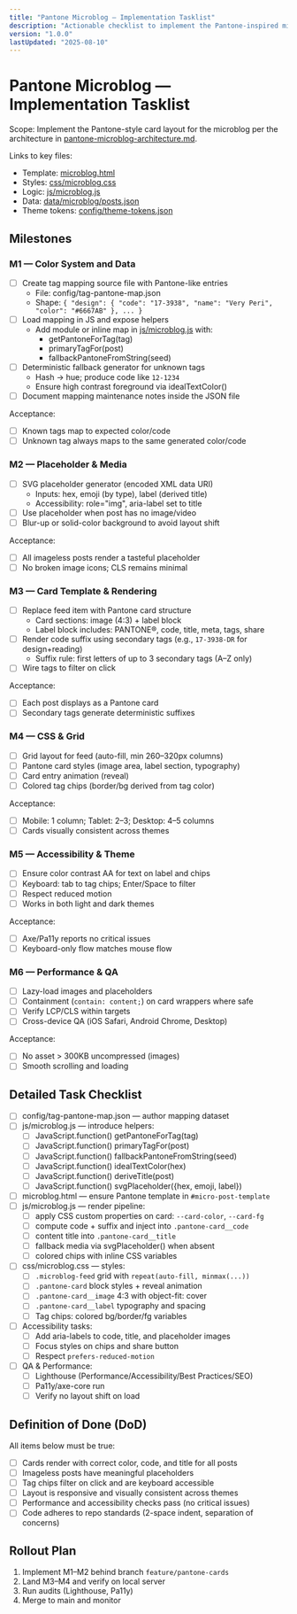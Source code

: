```yaml
---
title: "Pantone Microblog — Implementation Tasklist"
description: "Actionable checklist to implement the Pantone-inspired microblog layout."
version: "1.0.0"
lastUpdated: "2025-08-10"
---
```


# Pantone Microblog — Implementation Tasklist

Scope: Implement the Pantone-style card layout for the microblog per the architecture in [pantone-microblog-architecture.md](pantone-microblog-architecture.md).

Links to key files:
- Template: [microblog.html](microblog.html)
- Styles: [css/microblog.css](css/microblog.css)
- Logic: [js/microblog.js](js/microblog.js)
- Data: [data/microblog/posts.json](data/microblog/posts.json)
- Theme tokens: [config/theme-tokens.json](config/theme-tokens.json)

## Milestones

### M1 — Color System and Data
- [ ] Create tag mapping source file with Pantone-like entries
  - File: config/tag-pantone-map.json
  - Shape: `{ "design": { "code": "17-3938", "name": "Very Peri", "color": "#6667AB" }, ... }`
- [ ] Load mapping in JS and expose helpers
  - Add module or inline map in [js/microblog.js](js/microblog.js) with:
    - getPantoneForTag(tag)
    - primaryTagFor(post)
    - fallbackPantoneFromString(seed)
- [ ] Deterministic fallback generator for unknown tags
  - Hash → hue; produce code like `12-1234`
  - Ensure high contrast foreground via idealTextColor()
- [ ] Document mapping maintenance notes inside the JSON file

Acceptance:
- [ ] Known tags map to expected color/code
- [ ] Unknown tag always maps to the same generated color/code

### M2 — Placeholder & Media
- [ ] SVG placeholder generator (encoded XML data URI)
  - Inputs: hex, emoji (by type), label (derived title)
  - Accessibility: role="img", aria-label set to title
- [ ] Use placeholder when post has no image/video
- [ ] Blur-up or solid-color background to avoid layout shift

Acceptance:
- [ ] All imageless posts render a tasteful placeholder
- [ ] No broken image icons; CLS remains minimal

### M3 — Card Template & Rendering
- [ ] Replace feed item with Pantone card structure
  - Card sections: image (4:3) + label block
  - Label block includes: PANTONE®, code, title, meta, tags, share
- [ ] Render code suffix using secondary tags (e.g., `17-3938-DR` for design+reading)
  - Suffix rule: first letters of up to 3 secondary tags (A–Z only)
- [ ] Wire tags to filter on click

Acceptance:
- [ ] Each post displays as a Pantone card
- [ ] Secondary tags generate deterministic suffixes

### M4 — CSS & Grid
- [ ] Grid layout for feed (auto-fill, min 260–320px columns)
- [ ] Pantone card styles (image area, label section, typography)
- [ ] Card entry animation (reveal)
- [ ] Colored tag chips (border/bg derived from tag color)

Acceptance:
- [ ] Mobile: 1 column; Tablet: 2–3; Desktop: 4–5 columns
- [ ] Cards visually consistent across themes

### M5 — Accessibility & Theme
- [ ] Ensure color contrast AA for text on label and chips
- [ ] Keyboard: tab to tag chips; Enter/Space to filter
- [ ] Respect reduced motion
- [ ] Works in both light and dark themes

Acceptance:
- [ ] Axe/Pa11y reports no critical issues
- [ ] Keyboard-only flow matches mouse flow

### M6 — Performance & QA
- [ ] Lazy-load images and placeholders
- [ ] Containment (`contain: content;`) on card wrappers where safe
- [ ] Verify LCP/CLS within targets
- [ ] Cross-device QA (iOS Safari, Android Chrome, Desktop)

Acceptance:
- [ ] No asset > 300KB uncompressed (images)
- [ ] Smooth scrolling and loading

## Detailed Task Checklist

- [ ] config/tag-pantone-map.json — author mapping dataset
- [ ] js/microblog.js — introduce helpers:
  - [ ] JavaScript.function() getPantoneForTag(tag)
  - [ ] JavaScript.function() primaryTagFor(post)
  - [ ] JavaScript.function() fallbackPantoneFromString(seed)
  - [ ] JavaScript.function() idealTextColor(hex)
  - [ ] JavaScript.function() deriveTitle(post)
  - [ ] JavaScript.function() svgPlaceholder({hex, emoji, label})
- [ ] microblog.html — ensure Pantone template in `#micro-post-template`
- [ ] js/microblog.js — render pipeline:
  - [ ] apply CSS custom properties on card: `--card-color`, `--card-fg`
  - [ ] compute code + suffix and inject into `.pantone-card__code`
  - [ ] content title into `.pantone-card__title`
  - [ ] fallback media via svgPlaceholder() when absent
  - [ ] colored chips with inline CSS variables
- [ ] css/microblog.css — styles:
  - [ ] `.microblog-feed` grid with `repeat(auto-fill, minmax(...))`
  - [ ] `.pantone-card` block styles + reveal animation
  - [ ] `.pantone-card__image` 4:3 with object-fit: cover
  - [ ] `.pantone-card__label` typography and spacing
  - [ ] Tag chips: colored bg/border/fg variables
- [ ] Accessibility tasks:
  - [ ] Add aria-labels to code, title, and placeholder images
  - [ ] Focus styles on chips and share button
  - [ ] Respect `prefers-reduced-motion`
- [ ] QA & Performance:
  - [ ] Lighthouse (Performance/Accessibility/Best Practices/SEO)
  - [ ] Pa11y/axe-core run
  - [ ] Verify no layout shift on load

## Definition of Done (DoD)

All items below must be true:
- [ ] Cards render with correct color, code, and title for all posts
- [ ] Imageless posts have meaningful placeholders
- [ ] Tag chips filter on click and are keyboard accessible
- [ ] Layout is responsive and visually consistent across themes
- [ ] Performance and accessibility checks pass (no critical issues)
- [ ] Code adheres to repo standards (2-space indent, separation of concerns)

## Rollout Plan

1. Implement M1–M2 behind branch `feature/pantone-cards`
2. Land M3–M4 and verify on local server
3. Run audits (Lighthouse, Pa11y)
4. Merge to main and monitor